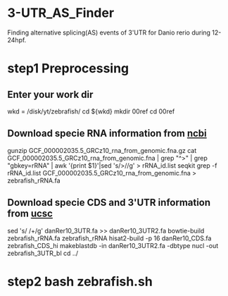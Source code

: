 # 3-UTR_AS_Finder
Finding alternative splicing(AS) events of 3'UTR for Danio rerio during 12-24hpf.
# step1 Preprocessing
## Enter your work dir
wkd = /disk/yt/zebrafish/
cd ${wkd}
mkdir 00ref
cd 00ref
## Download specie RNA information from [ncbi](web:https://ftp.ncbi.nlm.nih.gov/genomes/all/GCF/000/002/035/GCF_000002035.5_GRCz10/)
gunzip GCF_000002035.5_GRCz10_rna_from_genomic.fna.gz
cat GCF_000002035.5_GRCz10_rna_from_genomic.fna | grep "^>" | grep "gbkey=rRNA" | awk '{print $1}'|sed 's/>//g' > rRNA_id.list
seqkit grep -f rRNA_id.list GCF_000002035.5_GRCz10_rna_from_genomic.fna > zebrafish_rRNA.fa
## Download specie CDS and 3'UTR information from [ucsc](web:http://genome.ucsc.edu/cgi-bin/hgTables)
sed 's/ /+/g' danRer10_3UTR.fa >> danRer10_3UTR2.fa
bowtie-build zebrafish_rRNA.fa zebrafish_rRNA
hisat2-build -p 16 danRer10_CDS.fa zebrafish_CDS_hi
makeblastdb -in danRer10_3UTR2.fa -dbtype nucl -out zebrafish_3UTR_bl
cd ../
# step2 bash zebrafish.sh
